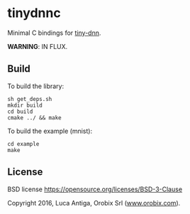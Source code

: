 # tinydnnc

Minimal C bindings for [tiny-dnn](https://github.com/tiny-dnn/tiny-dnn).

**WARNING**: IN FLUX.

## Build

To build the library:
```
sh get_deps.sh
mkdir build
cd build
cmake ../ && make
```

To build the example (mnist):
```
cd example
make
```

## License

BSD license https://opensource.org/licenses/BSD-3-Clause

Copyright 2016, Luca Antiga, Orobix Srl (www.orobix.com).

